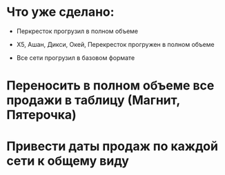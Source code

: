 # Что уже сделано:
* Перкресток прогрузил в полном объеме
* X5, Ашан, Дикси, Окей, Перекресток прогружен в полном объеме

* Все сети прогрузил в базовом формате

# Переносить в полном объеме все продажи в таблицу (Магнит, Пятерочка)
# Привести даты продаж по каждой сети к общему виду

